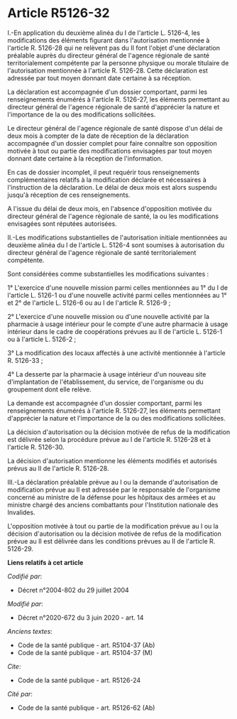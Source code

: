 # Article R5126-32

I.-En application du deuxième alinéa du I de l'article L. 5126-4, les modifications des éléments figurant dans l'autorisation
mentionnée à l'article R. 5126-28 qui ne relèvent pas du II font l'objet d'une déclaration préalable auprès du directeur
général de l'agence régionale de santé territorialement compétente par la personne physique ou morale titulaire de
l'autorisation mentionnée à l'article R. 5126-28. Cette déclaration est adressée par tout moyen donnant date certaine à sa
réception.

La déclaration est accompagnée d'un dossier comportant, parmi les renseignements énumérés à l'article R. 5126-27, les
éléments permettant au directeur général de l'agence régionale de santé d'apprécier la nature et l'importance de la ou des
modifications sollicitées.

Le directeur général de l'agence régionale de santé dispose d'un délai de deux mois à compter de la date de réception de la
déclaration accompagnée d'un dossier complet pour faire connaître son opposition motivée à tout ou partie des modifications
envisagées par tout moyen donnant date certaine à la réception de l'information.

En cas de dossier incomplet, il peut requérir tous renseignements complémentaires relatifs à la modification déclarée et
nécessaires à l'instruction de la déclaration. Le délai de deux mois est alors suspendu jusqu'à réception de ces
renseignements.

A l'issue du délai de deux mois, en l'absence d'opposition motivée du directeur général de l'agence régionale de santé, la ou
les modifications envisagées sont réputées autorisées.

II.-Les modifications substantielles de l'autorisation initiale mentionnées au deuxième alinéa du I de l'article L. 5126-4
sont soumises à autorisation du directeur général de l'agence régionale de santé territorialement compétente.

Sont considérées comme substantielles les modifications suivantes :

1° L'exercice d'une nouvelle mission parmi celles mentionnées au 1° du I de l'article L. 5126-1 ou d'une nouvelle activité
parmi celles mentionnées au 1° et 2° de l'article L. 5126-6 ou au I de l'article R. 5126-9 ;

2° L'exercice d'une nouvelle mission ou d'une nouvelle activité par la pharmacie à usage intérieur pour le compte d'une autre
pharmacie à usage intérieur dans le cadre de coopérations prévues au II de l'article L. 5126-1 ou à l'article L. 5126-2 ;

3° La modification des locaux affectés à une activité mentionnée à l'article R. 5126-33 ;

4° La desserte par la pharmacie à usage intérieur d'un nouveau site d'implantation de l'établissement, du service, de
l'organisme ou du groupement dont elle relève.

La demande est accompagnée d'un dossier comportant, parmi les renseignements énumérés à l'article R. 5126-27, les éléments
permettant d'apprécier la nature et l'importance de la ou des modifications sollicitées.

La décision d'autorisation ou la décision motivée de refus de la modification est délivrée selon la procédure prévue au I de
l'article R. 5126-28 et à l'article R. 5126-30.

La décision d'autorisation mentionne les éléments modifiés et autorisés prévus au II de l'article R. 5126-28.

III.-La déclaration préalable prévue au I ou la demande d'autorisation de modification prévue au II est adressée par le
responsable de l'organisme concerné au ministre de la défense pour les hôpitaux des armées et au ministre chargé des anciens
combattants pour l'Institution nationale des Invalides.

L'opposition motivée à tout ou partie de la modification prévue au I ou la décision d'autorisation ou la décision motivée de
refus de la modification prévue au II est délivrée dans les conditions prévues au II de l'article R. 5126-29.

**Liens relatifs à cet article**

_Codifié par_:

  - Décret n°2004-802 du 29 juillet 2004

_Modifié par_:

  - Décret n°2020-672 du 3 juin 2020 - art. 14

_Anciens textes_:

  - Code de la santé publique - art. R5104-37 (Ab)
  - Code de la santé publique - art. R5104-37 (M)

_Cite_:

  - Code de la santé publique - art. R5126-24

_Cité par_:

  - Code de la santé publique - art. R5126-62 (Ab)
